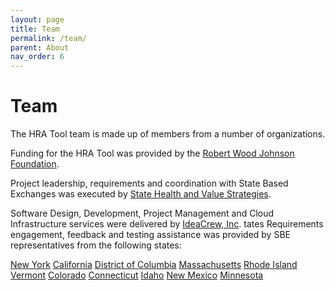 ```yaml
---
layout: page
title: Team
permalink: /team/
parent: About
nav_order: 6
---
```

# **Team**

The HRA Tool team is made up of members from a number of organizations.

Funding for the HRA Tool was provided by the [Robert Wood Johnson Foundation](https://www.rwjf.org/).

Project leadership, requirements and coordination with State Based Exchanges was executed by [State Health and Value Strategies](https://www.shvs.org/about/).

Software Design, Development, Project Management and Cloud Infrastructure services were delivered by [IdeaCrew, Inc](https://ideacrew.com/).
tates
Requirements engagement, feedback and testing assistance was provided by SBE representatives from the following states:

[New York](https://nystateofhealth.ny.gov/)
[California](https://www.coveredca.com/)
[District of Columbia](https://dchealthlink.com/) 
[Massachusetts](https://www.mahealthconnector.org/connectorcare)
[Rhode Island](https://healthsourceri.com/)
[Vermont](https://portal.healthconnect.vermont.gov/)
[Colorado](https://connectforhealthco.com/)
[Connecticut](https://www.accesshealthct.com/)
[Idaho](https://www.yourhealthidaho.org/)
[New Mexico](https://www.bewellnm.com/)
[Minnesota](https://www.mnsure.org/)
